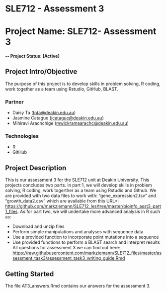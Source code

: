 # SLE712 - Assessment 3
# Project Name: SLE712- Assessment 3
#### -- Project Status: [Active]

## Project Intro/Objective
The purpose of this project is to develop skills in problem solving, R coding, work together as a team using Rstudio, GitHub, BLAST. 

### Partner
* Daisy Ta (tnta@deakin.edu.au)
* Jasmine Catague (jcatague@deakin.edu.au)
*  Mihiravi Arachchige (mwickramaarachc@deakin.edu.au)

### Technologies
* R 
* GitHub

## Project Description
This is our assessment 3 for the SLE712 unit at Deakin University. This projects concludes two parts. In part 1, we will develop skills in problem solving, R coding, work togerther as a team using Rstudio and Github. We are provided with two data files to work with: “gene_expression2.tsv” and “growth_data2.csv” which are available from this URL*:
https://github.com/markziemann/SLE712_ les/tree/master/bioinfo_asst3_part1_files. As for part two, we will undertake more advanced analysis in R such as:
* Download and unzip files
* Perform simple manipulations and analyses with sequence data
* Use a provided function to incorporate point mutations into a sequence 
* Use provided functions to perform a BLAST search and interpret results
All questions for assessment 3 we can find out here: https://raw.githubusercontent.com/markziemann/SLE712_files/master/assessment_task3/assessment_task3_writing_guide.Rmd

## Getting Started
The file AT3_answers.Rmd contains our answers for the assessment 3. 
